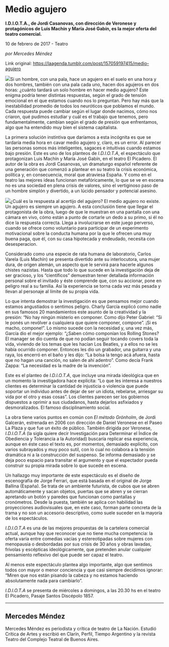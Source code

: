 # Medio agujero

**I.D.I.O.T.A., de Jordi Casanovas, con dirección de Veronese y protagónicos de Luis Machín y María José Gabín, es la mejor oferta del teatro comercial.**

10 de febrero de 2017 - Teatro

_por Mercedes Méndez_

Link original: https://laagenda.tumblr.com/post/157059197415/medio-agujero

![](https://64.media.tumblr.com/3ae0734b20739ac2635d26ee71655f7e/tumblr_inline_pk1km4beJQ1t6q87u_500.jpg)Si un hombre, con una pala, hace un agujero en el suelo en una hora y dos hombres, también con una pala cada uno, hacen dos agujeros en dos horas: ¿cuánto tardará un solo hombre en hacer medio agujero? Este enigma podría tener distintas respuestas, según el grado de tensión emocional en el que estamos cuando nos lo preguntan. Pero hay más que la inestabilidad promedio de todos los neuróticos que poblamos el mundo. Cada respuesta puede cambiar según el lugar donde nacimos, cómo nos criaron, qué pudimos estudiar y cuál es el trabajo que tenemos, pero fundamentalmente, cambian según el grado de presión que enfrentamos, algo que ha entendido muy bien el sistema capitalista. 

La primera solución instintiva que daríamos a esta incógnita es que se tardaría media hora en cavar medio agujero y, claro, es un error. Al parecer las personas somos más inteligentes, sagaces e intuitivas cuando estamos bajo presión. Este es uno de los planteos de *I.D.I.O.T.A*, el espectáculo que protagonizan Luis Machín y María José Gabín, en el teatro El Picadero. El autor de la obra es Jordi Casanovas, un dramaturgo español referente de una generación que comenzó a plantear en su teatro la crisis económica, política y, en consecuencia, moral que atraviesa España. Y como en el teatro las mejores ideas funcionan metafóricamente, lo que se ve en escena no es una sociedad en plena crisis de valores, sino el vertiginoso paso de un hombre simplón y divertido, a un lúcido pensador y potencial asesino. 

![](https://64.media.tumblr.com/54e97afd1be3f1c8be87020c3dd60141/tumblr_inline_pk1km4aI8j1t6q87u_250.jpg)¿Cuál es la respuesta al acertijo del agujero? El medio agujero no existe. Un agujero es siempre un agujero. A esta conclusión tiene que llegar el protagonista de la obra, luego de que le muestran en una pantalla con una cámara en vivo, cómo están a punto de cortarle un dedo a su primo, si él no dice la respuesta correcta. Llega a involucrarse en este juego perverso, cuando se ofrece como voluntario para participar de un experimento motivacional sobre la conducta humana por la que le ofrecen una muy buena paga, que él, con su casa hipotecada y endeudado, necesita con desesperacion. 

Considerado como una especie de rata humana de laboratorio, Carlos Varela (Luis Machín) se presenta divertido ante su interlocutora, una mujer dura, de origen alemán, un aspecto que le servirá para hacerle algunos chistes nazistas. Hasta que todo lo que sucede en la investigación deja de ser gracioso, y los “científicos” demuestran tener detallada información personal sobre el invitado y éste comprende que, con su accionar, pone en peligro real a su familia. Así la experiencia se torna cada vez más pesada y llevan al personaje al límite de su propia vida. 

Lo que intenta demostrar la investigación es que pensamos mejor cuando estamos angustiados o sentimos peligro. Charly García explicó como nadie en sus famosos 20 mandamientos este asunto de la creatividad y la presión: “No hay ningún misterio en componer. Como dijo Peter Gabriel: “Si le ponés un revólver a cualquiera que quiere componer, compone”. ¡Si es macho, compone!”. Lo mismo sucede con la necesidad y, una vez más, García dio el mejor ejemplo: “¿Saben cómo componían los Rolling Stones? El manager se dio cuenta de que no podían seguir tocando covers toda la vida, viviendo de los temas que les hacían Los Beatles, y a ellos no se les había ocurrido componer. Entonces les dio un grabador, una guitarra y una raya, los encerró en el baño y les dijo: “La bolsa la tengo acá afuera, hasta que no hagan una canción, no salen de ahí adentro”. Como decía Frank Zappa: “La necesidad es la madre de la invención”.

Este es el planteo de *I.D.I.O.T.A*, que incluye una mirada ideológica que en un momento la investigadora hace explícita: “Lo que les interesa a nuestros clientes es determinar la cantidad de injusticia o violencia que puede soportar un individuo antes de dejar de ser un idiota, rebelarse, arriesgar su vida por el otro y esas cosas”. Los clientes parecen ser los gobiernos dispuestos a oprimir a sus ciudadanos, hasta dejarlos asfixiados y desmoralizados. El famoso disciplinamiento social. 

La obra tiene varios puntos en común con *El método Grönholm*, de Jordi Galcerán, estrenada en 2006 con dirección de Daniel Veronese en el Paseo La Plaza y que fue un éxito de público. También dirigida por Veronese, *I.D.I.O.T.A* (la sigla quiere decir Investigación para Determinar el Índice de Obediencia y Tolerancia a la Autoridad) buscaría replicar esa experiencia, aunque en éste caso el texto es, por momentos, demasiado explícito, con varios subrayados y muy poco sutil, con lo cual no colabora a la tensión dramática ni a la construcción del suspenso. Se informa demasiado y se deja poco espacio para transitar el argumento y que el espectador pueda construir su propia mirada sobre lo que sucede en escena.

Un hallazgo muy importante de este espectáculo es el diseño de escenografía de Jorge Ferrari, que está basada en el original de Jorge Ballina (España). Se trata de un ambiente futurista, de cubos que se abren automáticamente y sacan objetos, puertas que se abren y se cierran apretando un botón y paredes que funcionan como pantallas y cronómetros. Desde la puesta, también se aplica con habilidad las proyecciones audiovisuales que, en este caso, forman parte concreta de la trama y no son un accesorio descriptivo, como suele suceder en la mayoría de los espectáculos. 

*I.D.I.O.T.A* es una de las mejores propuestas de la cartelera comercial actual, aunque hay que reconocer que no tiene mucha competencia: la oferta varía entre comedias vacías y estereotipadas sobre mujeres con menopausia o desbordadas por sus crisis de 30 años y obras lavadas, frívolas y escépticas ideológicamente, que pretenden anular cualquier pensamiento reflexivo del que puede ser capaz el teatro.

Al menos este espectáculo plantea algo importante, algo que sentimos todos con mayor o menor conciencia y que casi siempre decidimos ignorar: “Miren que nos están pisando la cabeza y no estamos haciendo absolutamente nada para cambiarlo”. 


  
  
  
*I.D.I.O.T.A* se presenta de miércoles a domingos, a las 20.30 hs en el teatro El Picadero, Pasaje Santos Discépolo 1857.



---

Mercedes Méndez
---------------

Mercedes Méndez es periodista y crítica de teatro de La Nación. Estudió Crítica de Artes y escribió en Clarín, Perfil, Tiempo Argentino y la revista Teatro del Complejo Teatral de Buenos Aires. 

